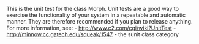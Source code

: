 This is the unit test for the class Morph. Unit tests are a good way to exercise the functionality of your system in a repeatable and automatic manner. They are therefore recommended if you plan to release anything. For more information, see: 
	- http://www.c2.com/cgi/wiki?UnitTest
	- http://minnow.cc.gatech.edu/squeak/1547
	- the sunit class category